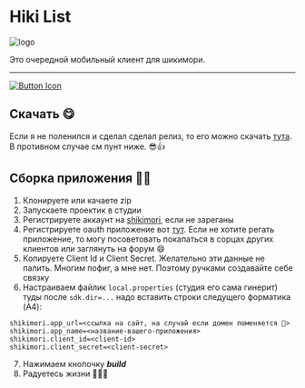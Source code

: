 # Hiki List

![logo](https://imgur.com/yj1Bqem.png)

Это очередной мобильный клиент для шикимори.

---

[![Button Icon](https://img.shields.io/badge/Trello-0052CC?style=for-the-badge&logo=Trello)](https://trello.com/b/QbSfiAtq/hikilist)


## Скачать 😋

Если я не поленился и сделал сделал релиз, то его можно скачать [тута](https://github.com/ilfey/Hiki-List/releases/latest). В противном случае см пунт ниже. 😎👍

## Сборка приложения 🧑‍🔧

1. Клонируете или качаете zip
2. Запускаете проектик в студии
3. Регистрируете аккаунт на [shikimori](https://shikimori.one), если не зареганы
4. Регистрируете oauth приложение вот [тут](https://shikimori.one/oauth/applications). Если не хотите регать приложение, то могу посоветовать покапаться в сорцах других клиентов или заглянуть на форум 😄
5. Копируете Client Id и Client Secret. Желательно эти данные не палить. Многим пофиг, а мне нет. Поэтому ручками создавайте себе связку
6. Настраиваем файлик `local.properties` (студия его сама гинерит) туды после `sdk.dir=...` надо вставить строки следущего форматика (A4):


```properties
shikimori.app_url=<ссылка на сайт, на случай если домен поменяется 🙂>
shikimori.app_name=<название-вашего-приложения>
shikimori.client_id=<client-id>
shikimori.client_secret=<client-secret>
```
7. Нажимаем кнопочку ***build***
8. Радуетесь жизни 🥳🥳🥳
